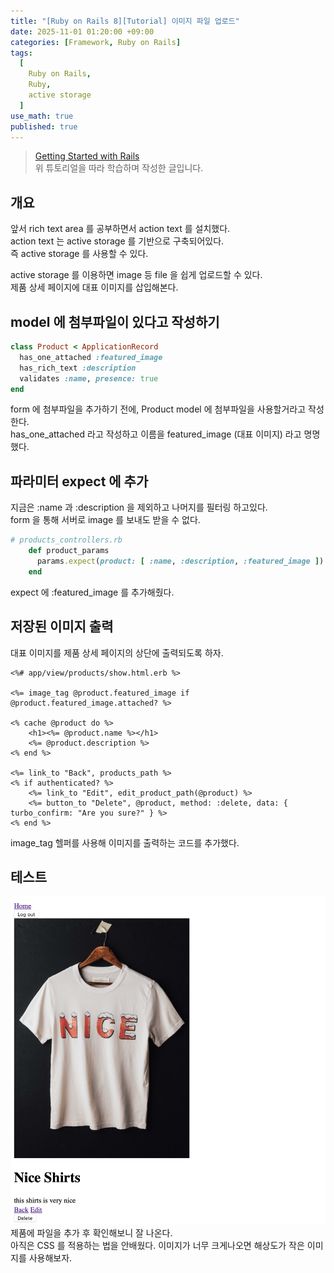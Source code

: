 ```yaml
---
title: "[Ruby on Rails 8][Tutorial] 이미지 파일 업로드"
date: 2025-11-01 01:20:00 +09:00
categories: [Framework, Ruby on Rails]
tags:
  [
    Ruby on Rails,
    Ruby,
    active storage
  ]
use_math: true
published: true
---
```


> [Getting Started with Rails](https://guides.rubyonrails.org/getting_started.html)<br>
위 튜토리얼을 따라 학습하며 작성한 글입니다.

## 개요
앞서 rich text area 를 공부하면서 action text 를 설치했다.<br>
action text 는 active storage 를 기반으로 구축되어있다.<br>
즉 active storage 를 사용할 수 있다.<br>

active storage 를 이용하면 image 등 file 을 쉽게 업로드할 수 있다.<br>
제품 상세 페이지에 대표 이미지를 삽입해본다.<br>

## model 에 첨부파일이 있다고 작성하기

```ruby
class Product < ApplicationRecord
  has_one_attached :featured_image
  has_rich_text :description
  validates :name, presence: true
end
```

form 에 첨부파일을 추가하기 전에, Product model 에 첨부파일을 사용할거라고 작성한다.<br>
has_one_attached 라고 작성하고 이름을 featured_image (대표 이미지) 라고 명명했다.<br>

## 파라미터 expect 에 추가
지금은 :name 과 :description 을 제외하고 나머지를 필터링 하고있다.<br>
form 을 통해 서버로 image 를 보내도 받을 수 없다.<br>

```ruby
# products_controllers.rb
    def product_params
      params.expect(product: [ :name, :description, :featured_image ])
    end
```

expect 에 :featured_image 를 추가해줬다.<br>

## 저장된 이미지 출력
대표 이미지를 제품 상세 페이지의 상단에 출력되도록 하자.<br>

```erb
<%# app/view/products/show.html.erb %>

<%= image_tag @product.featured_image if @product.featured_image.attached? %>

<% cache @product do %>
    <h1><%= @product.name %></h1>
    <%= @product.description %>
<% end %>

<%= link_to "Back", products_path %>
<% if authenticated? %>
    <%= link_to "Edit", edit_product_path(@product) %>
    <%= button_to "Delete", @product, method: :delete, data: { turbo_confirm: "Are you sure?" } %>
<% end %>
```

image_tag 헬퍼를 사용해 이미지를 출력하는 코드를 추가했다.<br>

## 테스트

![사진1](https://github.com/Hoon1999/hoon1999.github.io/blob/main/assets/img/2025-11-01-ROR_image_file_upload/1.png?raw=true)<br>
제품에 파일을 추가 후 확인해보니 잘 나온다.<br>
아직은 CSS 를 적용하는 법을 안배웠다. 이미지가 너무 크게나오면 해상도가 작은 이미지를 사용해보자.<br>